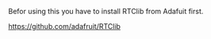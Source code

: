 Befor using this you have to install RTClib from Adafuit first.

https://github.com/adafruit/RTClib
